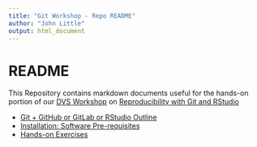 ```yaml
---
title: "Git Workshop - Repo README"
author: "John Little"
output: html_document
---
```


# README

This Repository contains markdown documents useful for the hands-on portion of our [DVS Workshop](http://library.duke.edu/data/news) on [Reproducibility with Git and RStudio](http://duke.libcal.com/event/3442538)

- [Git + GitHub or GitLab or RStudio Outline](https://libjohn.github.io/git/)
- [Installation:  Software Pre-requisites](install_requirements.md)
- [Hands-on Exercises](https://libjohn.github.io/git/handson.html)  